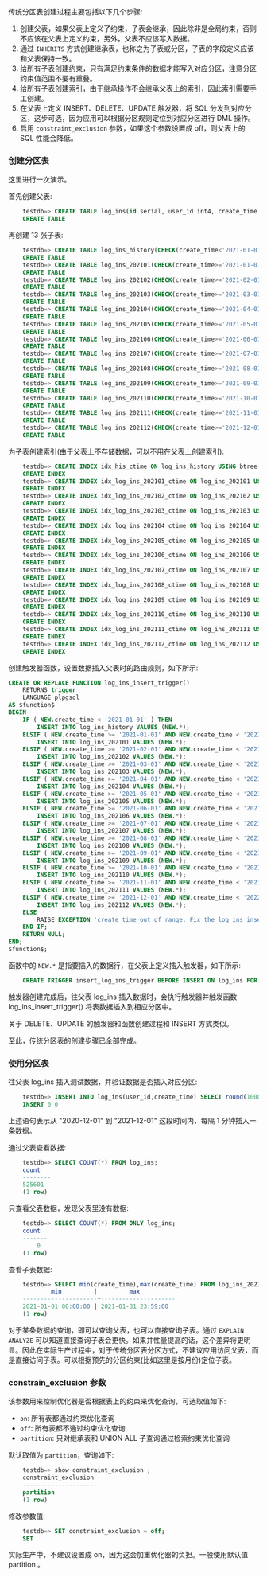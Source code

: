 
传统分区表创建过程主要包括以下几个步骤:
1. 创建父表，如果父表上定义了约束，子表会继承，因此除非是全局约束，否则不应该在父表上定义约束，另外，父表不应该写入数据。
2. 通过 `INHERITS` 方式创建继承表，也称之为子表或分区，子表的字段定义应该和父表保持一致。
3. 给所有子表创建约束，只有满足约束条件的数据才能写入对应分区，注意分区约束值范围不要有重叠。
4. 给所有子表创建索引，由于继承操作不会继承父表上的索引，因此索引需要手工创建。
5. 在父表上定义 INSERT、DELETE、UPDATE 触发器，将 SQL 分发到对应分区，这步可选，因为应用可以根据分区规则定位到对应分区进行 DML 操作。
6. 启用 `constraint_exclusion` 参数，如果这个参数设置成 off，则父表上的 SQL 性能会降低。

### 创建分区表

这里进行一次演示。

首先创建父表:
```sql
    testdb=> CREATE TABLE log_ins(id serial, user_id int4, create_time timestamp(0));
    CREATE TABLE
```

再创建 13 张子表:
```sql
    testdb=> CREATE TABLE log_ins_history(CHECK(create_time<'2021-01-01')) INHERITS(log_ins);
    CREATE TABLE
    testdb=> CREATE TABLE log_ins_202101(CHECK(create_time>='2021-01-01' AND create_time<'2021-02-01')) INHERITS(log_ins);
    CREATE TABLE
    testdb=> CREATE TABLE log_ins_202102(CHECK(create_time>='2021-02-01' AND create_time<'2021-03-01')) INHERITS(log_ins);
    CREATE TABLE
    testdb=> CREATE TABLE log_ins_202103(CHECK(create_time>='2021-03-01' AND create_time<'2021-04-01')) INHERITS(log_ins);
    CREATE TABLE
    testdb=> CREATE TABLE log_ins_202104(CHECK(create_time>='2021-04-01' AND create_time<'2021-05-01')) INHERITS(log_ins);
    CREATE TABLE
    testdb=> CREATE TABLE log_ins_202105(CHECK(create_time>='2021-05-01' AND create_time<'2021-06-01')) INHERITS(log_ins);
    CREATE TABLE
    testdb=> CREATE TABLE log_ins_202106(CHECK(create_time>='2021-06-01' AND create_time<'2021-07-01')) INHERITS(log_ins);
    CREATE TABLE
    testdb=> CREATE TABLE log_ins_202107(CHECK(create_time>='2021-07-01' AND create_time<'2021-08-01')) INHERITS(log_ins);
    CREATE TABLE
    testdb=> CREATE TABLE log_ins_202108(CHECK(create_time>='2021-08-01' AND create_time<'2021-09-01')) INHERITS(log_ins);
    CREATE TABLE
    testdb=> CREATE TABLE log_ins_202109(CHECK(create_time>='2021-09-01' AND create_time<'2021-10-01')) INHERITS(log_ins);
    CREATE TABLE
    testdb=> CREATE TABLE log_ins_202110(CHECK(create_time>='2021-10-01' AND create_time<'2021-11-01')) INHERITS(log_ins);
    CREATE TABLE
    testdb=> CREATE TABLE log_ins_202111(CHECK(create_time>='2021-11-01' AND create_time<'2021-12-01')) INHERITS(log_ins);
    CREATE TABLE
    testdb=> CREATE TABLE log_ins_202112(CHECK(create_time>='2021-12-01' AND create_time<'2022-01-01')) INHERITS(log_ins);
    CREATE TABLE
```
为子表创建索引(由于父表上不存储数据，可以不用在父表上创建索引):
```sql
    testdb=> CREATE INDEX idx_his_ctime ON log_ins_history USING btree(create_time);
    CREATE INDEX
    testdb=> CREATE INDEX idx_log_ins_202101_ctime ON log_ins_202101 USING btree(create_time);
    CREATE INDEX
    testdb=> CREATE INDEX idx_log_ins_202102_ctime ON log_ins_202102 USING btree(create_time);
    CREATE INDEX
    testdb=> CREATE INDEX idx_log_ins_202103_ctime ON log_ins_202103 USING btree(create_time);
    CREATE INDEX
    testdb=> CREATE INDEX idx_log_ins_202104_ctime ON log_ins_202104 USING btree(create_time);
    CREATE INDEX
    testdb=> CREATE INDEX idx_log_ins_202105_ctime ON log_ins_202105 USING btree(create_time);
    CREATE INDEX
    testdb=> CREATE INDEX idx_log_ins_202106_ctime ON log_ins_202106 USING btree(create_time);
    CREATE INDEX
    testdb=> CREATE INDEX idx_log_ins_202107_ctime ON log_ins_202107 USING btree(create_time);
    CREATE INDEX
    testdb=> CREATE INDEX idx_log_ins_202108_ctime ON log_ins_202108 USING btree(create_time);
    CREATE INDEX
    testdb=> CREATE INDEX idx_log_ins_202109_ctime ON log_ins_202109 USING btree(create_time);
    CREATE INDEX
    testdb=> CREATE INDEX idx_log_ins_202110_ctime ON log_ins_202110 USING btree(create_time);
    CREATE INDEX
    testdb=> CREATE INDEX idx_log_ins_202111_ctime ON log_ins_202111 USING btree(create_time);
    CREATE INDEX
    testdb=> CREATE INDEX idx_log_ins_202112_ctime ON log_ins_202112 USING btree(create_time);
    CREATE INDEX
```

创建触发器函数，设置数据插入父表时的路由规则，如下所示:
```sql
CREATE OR REPLACE FUNCTION log_ins_insert_trigger()
    RETURNS trigger
    LANGUAGE plpgsql
AS $function$
BEGIN
    IF ( NEW.create_time < '2021-01-01' ) THEN
        INSERT INTO log_ins_history VALUES (NEW.*);
    ELSIF ( NEW.create_time >= '2021-01-01' AND NEW.create_time < '2021-02-01' ) THEN
        INSERT INTO log_ins_202101 VALUES (NEW.*);
    ELSIF ( NEW.create_time >= '2021-02-01' AND NEW.create_time < '2021-03-01' ) THEN
        INSERT INTO log_ins_202102 VALUES (NEW.*);
    ELSIF ( NEW.create_time >= '2021-03-01' AND NEW.create_time < '2021-04-01' ) THEN
        INSERT INTO log_ins_202103 VALUES (NEW.*);
    ELSIF ( NEW.create_time >= '2021-04-01' AND NEW.create_time < '2021-05-01' ) THEN
        INSERT INTO log_ins_202104 VALUES (NEW.*);
    ELSIF ( NEW.create_time >= '2021-05-01' AND NEW.create_time < '2021-06-01' ) THEN
        INSERT INTO log_ins_202105 VALUES (NEW.*);
    ELSIF ( NEW.create_time >= '2021-06-01' AND NEW.create_time < '2021-07-01' ) THEN
        INSERT INTO log_ins_202106 VALUES (NEW.*);
    ELSIF ( NEW.create_time >= '2021-07-01' AND NEW.create_time < '2021-08-01' ) THEN
        INSERT INTO log_ins_202107 VALUES (NEW.*);
    ELSIF ( NEW.create_time >= '2021-08-01' AND NEW.create_time < '2021-09-01' ) THEN
        INSERT INTO log_ins_202108 VALUES (NEW.*);
    ELSIF ( NEW.create_time >= '2021-09-01' AND NEW.create_time < '2021-10-01' ) THEN
        INSERT INTO log_ins_202109 VALUES (NEW.*);
    ELSIF ( NEW.create_time >= '2021-10-01' AND NEW.create_time < '2021-11-01' ) THEN
        INSERT INTO log_ins_202110 VALUES (NEW.*);
    ELSIF ( NEW.create_time >= '2021-11-01' AND NEW.create_time < '2021-12-01' ) THEN
        INSERT INTO log_ins_202111 VALUES (NEW.*);
    ELSIF ( NEW.create_time >= '2021-12-01' AND NEW.create_time < '2022-01-01' ) THEN
        INSERT INTO log_ins_202112 VALUES (NEW.*);
    ELSE
        RAISE EXCEPTION 'create_time out of range. Fix the log_ins_insert_trigger() function!';
    END IF;
    RETURN NULL;
END;
$function$;
```
函数中的 `NEW.*` 是指要插入的数据行，在父表上定义插入触发器，如下所示:
```sql
    CREATE TRIGGER insert_log_ins_trigger BEFORE INSERT ON log_ins FOR EACH ROW EXECUTE PROCEDURE log_ins_insert_trigger();
```
触发器创建完成后，往父表 log_ins 插入数据时，会执行触发器并触发函数 log_ins_insert_trigger() 将表数据插入到相应分区中。

关于 DELETE、UPDATE 的触发器和函数创建过程和 INSERT 方式类似。

至此，传统分区表的创建步骤已全部完成。


### 使用分区表

往父表 log_ins 插入测试数据，并验证数据是否插入对应分区:
```sql
    testdb=> INSERT INTO log_ins(user_id,create_time) SELECT round(100000000*random()), generate_series('2020-12-01'::date,'2021-12-01'::date,'1 minute');
    INSERT 0 0
```
上述语句表示从 "2020-12-01" 到 "2021-12-01" 这段时间内，每隔 1 分钟插入一条数据。

通过父表查看数据:
```sql
    testdb=> SELECT COUNT(*) FROM log_ins;
    count  
    --------
    525601
    (1 row)
```

只查看父表数据，发现父表里没有数据:
```sql
    testdb=> SELECT COUNT(*) FROM ONLY log_ins;
    count 
    -------
        0
    (1 row)
```

查看子表数据:
```sql
    testdb=> SELECT min(create_time),max(create_time) FROM log_ins_202101;
            min         |         max         
    ---------------------+---------------------
    2021-01-01 00:00:00 | 2021-01-31 23:59:00
    (1 row)
```

对于某条数据的查询，即可以查询父表，也可以直接查询子表。通过 `EXPLAIN ANALYZE` 可以知道直接查询子表会更快。如果并性量提高的话，这个差异将更明显。因此在实际生产过程中，对于传统分区表分区方式，不建议应用访问父表，而是直接访问子表。可以根据预先的分区约束(比如这里是按月份)定位子表。

### constrain_exclusion 参数

该参数用来控制优化器是否根据表上的约束来优化查询，可选取值如下:
* `on`: 所有表都通过约束优化查询
* `off`: 所有表都不通过约束优化查询
* `partition`: 只对继承表和 UNION ALL 子查询通过检索约束优化查询

默认取值为 `partition`，查询如下:
```sql
    testdb=> show constraint_exclusion ;
    constraint_exclusion 
    ----------------------
    partition
    (1 row)
```

修改参数值:
```sql
    testdb=> SET constraint_exclusion = off;
    SET
```

实际生产中，不建议设置成 on，因为这会加重优化器的负担。一般使用默认值 partition 。
